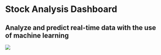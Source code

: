 ﻿# Stock Analysis Dashboard
 ## Analyze and predict real-time data with the use of machine learning
 
 ![](https://github.com/jbacl/myrender-stockmarket-app/blob/main/src/assets/stock.gif)

